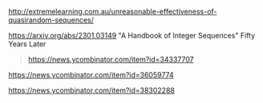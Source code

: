 http://extremelearning.com.au/unreasonable-effectiveness-of-quasirandom-sequences/

https://arxiv.org/abs/2301.03149 "A Handbook of Integer Sequences" Fifty Years Later
> https://news.ycombinator.com/item?id=34337707

https://news.ycombinator.com/item?id=36059774

https://news.ycombinator.com/item?id=38302288